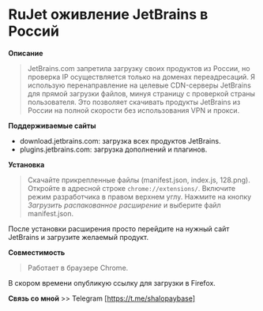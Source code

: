 # RuJet оживление JetBrains в Россий 
 **Описание**

>JetBrains.com запретила загрузку своих продуктов из России, но проверка IP осуществляется только на доменах переадресаций. Я использую перенаправление на целевые CDN-серверы JetBrains для прямой загрузки файлов, минуя страницу с проверкой страны пользователя. Это позволяет скачивать продукты JetBrains из России на полной скорости без использования VPN и прокси.

**Поддерживаемые сайты**
- download.jetbrains.com: загрузка всех продуктов JetBrains.
- plugins.jetbrains.com: загрузка дополнений и плагинов.

**Установка**
> Скачайте прикрепленные файлы (manifest.json, index.js, 128.png).
 Откройте в адресной строке `chrome://extensions/`.
 Включите режим разработчика в правом верхнем углу.
 Нажмите на кнопку *Загрузить распакованное расширение* и выберите файл manifest.json.
> 

После установки расширения просто перейдите на нужный сайт JetBrains и загрузите желаемый продукт.

**Совместимость**
> Работает в браузере Chrome.

В скором времени опубликую ссылку для загрузки в Firefox.

**Связь со мной** >> Telegram [https://t.me/shalopaybase]
